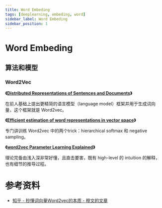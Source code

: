 ```yaml
---
title: Word Embeding
tags: [deeplearning, embeding, word]
sidebar_label: Word Embeding
sidebar_position: 1
---
```


# Word Embeding

## 算法和模型

### Word2Vec

**《[Distributed Representations of Sentences and Documents](https://arxiv.org/abs/1405.4053)》**

在前人基础上提出更精简的语言模型（language model）框架并用于生成词向量，这个框架就是 Word2vec。

**《[Efficient estimation of word representations in vector space](https://arxiv.org/abs/1301.3781)》**

专门讲训练 Word2vec 中的两个trick：hierarchical softmax 和 negative sampling。

**《[word2vec Parameter Learning Explained](https://arxiv.org/pdf/1411.2738)》**

理论完备由浅入深非常好懂，且直击要害，既有 high-level 的 intuition 的解释，也有细节的推导过程。

# 参考资料

* [知乎 - 秒懂词向量Word2vec的本质 - 穆文的文章](https://zhuanlan.zhihu.com/p/26306795)
